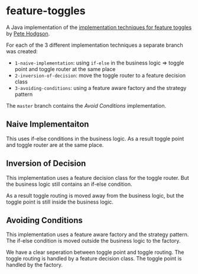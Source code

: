 # feature-toggles
A Java implementation of the [implementation techniques for feature toggles](https://martinfowler.com/articles/feature-toggles.html#ImplementationTechniquesa) by [Pete Hodgson](https://twitter.com/ph1).

For each of the 3 different implementation techniques a separate branch was created:
* `1-naive-implementation`: using `if-else` in the business logic => toggle point and toggle router at the same place
* `2-inversion-of-decision`: move the toggle router to a feature decision class
* `3-avoiding-conditions`: using a feature aware factory and the strategy pattern

The `master` branch contains the *Avoid Conditions* implementation.

## Naive Implementaiton
This uses if-else conditions in the business logic. As a result toggle point and toggle router are at the same place.

## Inversion of Decision
This implementation uses a feature decision class for the toggle router. But the business logic still contains an if-else condition.

As a result toggle routing is moved away from the business logic, but the toggle point is still inside the business logic.

## Avoiding Conditions
This implementation uses a feature aware factory and the strategy pattern. The if-else condition is moved outside the business logic to the factory.

We have a clear seperation between toggle point and toggle routing. The toggle routing is handled by a feature decision class. The toggle point is handled by the factory.
